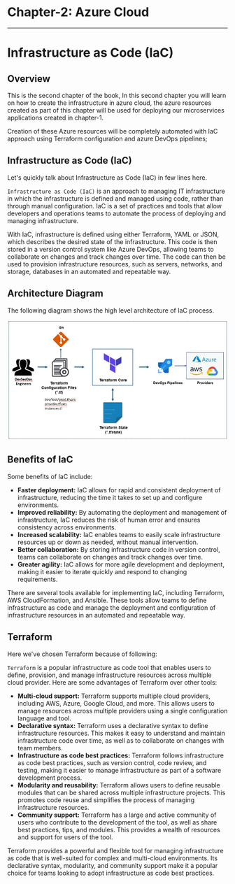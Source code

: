 **<h1>Chapter-2: Azure Cloud</h1>**
___
# Infrastructure as Code (IaC)

## Overview
This is the second chapter of the book, In this second chapter you will learn on how to create the infrastructure in azure cloud, the azure resources created as part of this chapter will be used for deploying our microservices applications created in chapter-1.

Creation of these Azure resources will be completely automated with IaC approach using Terraform configuration and azure DevOps pipelines; 

## Infrastructure as Code (IaC)

Let's quickly talk about Infrastructure as Code (IaC) in few lines here. 

`Infrastructure as Code (IaC)` is an approach to managing IT infrastructure in which the infrastructure is defined and managed using code, rather than through manual configuration. IaC is a set of practices and tools that allow developers and operations teams to automate the process of deploying and managing infrastructure.

With IaC, infrastructure is defined using either Terraform, YAML or JSON, which describes the desired state of the infrastructure. This code is then stored in a version control system like Azure DevOps, allowing teams to collaborate on changes and track changes over time. The code can then be used to provision infrastructure resources, such as servers, networks, and storage, databases in an automated and repeatable way.

## Architecture Diagram 

The following diagram shows the high level architecture of IaC process.

![image.jpg](images/image-35.jpg)

## Benefits of IaC

Some benefits of IaC include:

- **Faster deployment:** IaC allows for rapid and consistent deployment of infrastructure, reducing the time it takes to set up and configure environments.
- **Improved reliability:** By automating the deployment and management of infrastructure, IaC reduces the risk of human error and ensures consistency across environments.
- **Increased scalability:** IaC enables teams to easily scale infrastructure resources up or down as needed, without manual intervention.
- **Better collaboration:** By storing infrastructure code in version control, teams can collaborate on changes and track changes over time.
- **Greater agility:** IaC allows for more agile development and deployment, making it easier to iterate quickly and respond to changing requirements.

There are several tools available for implementing IaC, including Terraform, AWS CloudFormation, and Ansible. These tools allow teams to define infrastructure as code and manage the deployment and configuration of infrastructure resources in an automated and repeatable way.

## Terraform

Here we've chosen Terraform because of following:

`Terraform` is a popular infrastructure as code tool that enables users to define, provision, and manage infrastructure resources across multiple cloud provider. Here are some advantages of Terraform over other tools:

- **Multi-cloud support:** Terraform supports multiple cloud providers, including AWS, Azure, Google Cloud, and more. This allows users to manage resources across multiple providers using a single configuration language and tool.
- **Declarative syntax:** Terraform uses a declarative syntax to define infrastructure resources. This makes it easy to understand and maintain infrastructure code over time, as well as to collaborate on changes with team members.
- **Infrastructure as code best practices:** Terraform follows infrastructure as code best practices, such as version control, code review, and testing, making it easier to manage infrastructure as part of a software development process.
- **Modularity and reusability:** Terraform allows users to define reusable modules that can be shared across multiple infrastructure projects. This promotes code reuse and simplifies the process of managing infrastructure resources.
- **Community support:** Terraform has a large and active community of users who contribute to the development of the tool, as well as share best practices, tips, and modules. This provides a wealth of resources and support for users of the tool.

Terraform provides a powerful and flexible tool for managing infrastructure as code that is well-suited for complex and multi-cloud environments. Its declarative syntax, modularity, and community support make it a popular choice for teams looking to adopt infrastructure as code best practices.
